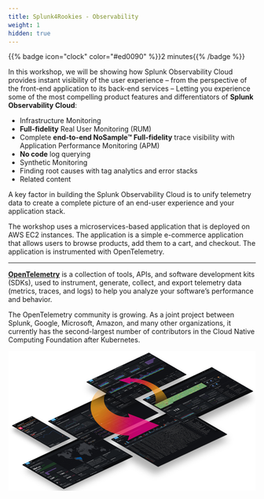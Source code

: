 ```yaml
---
title: Splunk4Rookies - Observability
weight: 1
hidden: true
---
```


{{% badge icon="clock" color="#ed0090" %}}2 minutes{{% /badge %}}

In this workshop, we will be showing how Splunk Observability Cloud provides instant visibility of the user experience – from the perspective of the front-end application to its back-end services – Letting you experience some of the most compelling product features and differentiators of **Splunk Observability Cloud**:

* Infrastructure Monitoring
* **Full-fidelity** Real User Monitoring (RUM)
* Complete **end-to-end NoSample™ Full-fidelity** trace visibility with Application Performance Monitoring (APM)
* **No code** log querying
* Synthetic Monitoring
* Finding root causes with tag analytics and error stacks
* Related content

A key factor in building the Splunk Observability Cloud is to unify telemetry data to create a complete picture of an end-user experience and your application stack.

The workshop uses a microservices-based application that is deployed on AWS EC2 instances. The application is a simple e-commerce application that allows users to browse products, add them to a cart, and checkout. The application is instrumented with OpenTelemetry.

---

**[OpenTelemetry](https://opentelemetry.io)** is a collection of tools, APIs, and software development kits (SDKs), used to instrument, generate, collect, and export telemetry data (metrics, traces, and logs) to help you analyze your software’s performance and behavior.

The OpenTelemetry community is growing. As a joint project between Splunk, Google, Microsoft, Amazon, and many other organizations, it currently has the second-largest number of contributors in the Cloud Native Computing Foundation after Kubernetes.

![Full Stack](images/splunk-full-stack.png)
